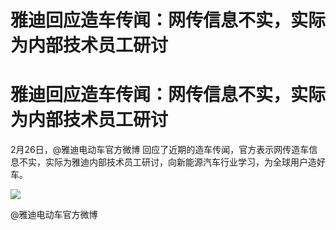 # 雅迪回应造车传闻：网传信息不实，实际为内部技术员工研讨

# 雅迪回应造车传闻：网传信息不实，实际为内部技术员工研讨

2月26日，@雅迪电动车官方微博 回应了近期的造车传闻，官方表示网传造车信息不实，实际为雅迪内部技术员工研讨，向新能源汽车行业学习，为全球用户造好车。
​​​

![](https://inews.gtimg.com/om_bt/OYhcFfVJz8_9WeWt4Q2JtJqWv4saIQnY0v-FcUJ3VWZqIAA/1000)

@雅迪电动车官方微博

